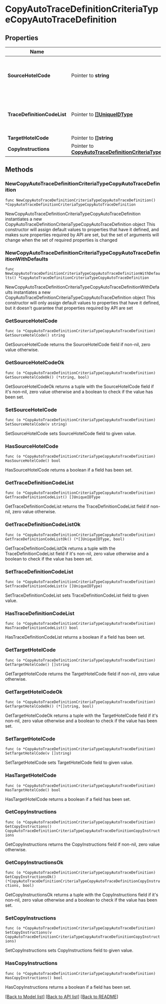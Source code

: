 # CopyAutoTraceDefinitionCriteriaTypeCopyAutoTraceDefinition

## Properties

Name | Type | Description | Notes
------------ | ------------- | ------------- | -------------
**SourceHotelCode** | Pointer to **string** | The hotel code where the trace definition was created. | [optional] 
**TraceDefinitionCodeList** | Pointer to [**[]UniqueIDType**](UniqueIDType.md) | Unique Id that references an object uniquely in the system. | [optional] 
**TargetHotelCode** | Pointer to **[]string** |  | [optional] 
**CopyInstructions** | Pointer to [**CopyAutoTraceDefinitionCriteriaTypeCopyAutoTraceDefinitionCopyInstructions**](CopyAutoTraceDefinitionCriteriaTypeCopyAutoTraceDefinitionCopyInstructions.md) |  | [optional] 

## Methods

### NewCopyAutoTraceDefinitionCriteriaTypeCopyAutoTraceDefinition

`func NewCopyAutoTraceDefinitionCriteriaTypeCopyAutoTraceDefinition() *CopyAutoTraceDefinitionCriteriaTypeCopyAutoTraceDefinition`

NewCopyAutoTraceDefinitionCriteriaTypeCopyAutoTraceDefinition instantiates a new CopyAutoTraceDefinitionCriteriaTypeCopyAutoTraceDefinition object
This constructor will assign default values to properties that have it defined,
and makes sure properties required by API are set, but the set of arguments
will change when the set of required properties is changed

### NewCopyAutoTraceDefinitionCriteriaTypeCopyAutoTraceDefinitionWithDefaults

`func NewCopyAutoTraceDefinitionCriteriaTypeCopyAutoTraceDefinitionWithDefaults() *CopyAutoTraceDefinitionCriteriaTypeCopyAutoTraceDefinition`

NewCopyAutoTraceDefinitionCriteriaTypeCopyAutoTraceDefinitionWithDefaults instantiates a new CopyAutoTraceDefinitionCriteriaTypeCopyAutoTraceDefinition object
This constructor will only assign default values to properties that have it defined,
but it doesn't guarantee that properties required by API are set

### GetSourceHotelCode

`func (o *CopyAutoTraceDefinitionCriteriaTypeCopyAutoTraceDefinition) GetSourceHotelCode() string`

GetSourceHotelCode returns the SourceHotelCode field if non-nil, zero value otherwise.

### GetSourceHotelCodeOk

`func (o *CopyAutoTraceDefinitionCriteriaTypeCopyAutoTraceDefinition) GetSourceHotelCodeOk() (*string, bool)`

GetSourceHotelCodeOk returns a tuple with the SourceHotelCode field if it's non-nil, zero value otherwise
and a boolean to check if the value has been set.

### SetSourceHotelCode

`func (o *CopyAutoTraceDefinitionCriteriaTypeCopyAutoTraceDefinition) SetSourceHotelCode(v string)`

SetSourceHotelCode sets SourceHotelCode field to given value.

### HasSourceHotelCode

`func (o *CopyAutoTraceDefinitionCriteriaTypeCopyAutoTraceDefinition) HasSourceHotelCode() bool`

HasSourceHotelCode returns a boolean if a field has been set.

### GetTraceDefinitionCodeList

`func (o *CopyAutoTraceDefinitionCriteriaTypeCopyAutoTraceDefinition) GetTraceDefinitionCodeList() []UniqueIDType`

GetTraceDefinitionCodeList returns the TraceDefinitionCodeList field if non-nil, zero value otherwise.

### GetTraceDefinitionCodeListOk

`func (o *CopyAutoTraceDefinitionCriteriaTypeCopyAutoTraceDefinition) GetTraceDefinitionCodeListOk() (*[]UniqueIDType, bool)`

GetTraceDefinitionCodeListOk returns a tuple with the TraceDefinitionCodeList field if it's non-nil, zero value otherwise
and a boolean to check if the value has been set.

### SetTraceDefinitionCodeList

`func (o *CopyAutoTraceDefinitionCriteriaTypeCopyAutoTraceDefinition) SetTraceDefinitionCodeList(v []UniqueIDType)`

SetTraceDefinitionCodeList sets TraceDefinitionCodeList field to given value.

### HasTraceDefinitionCodeList

`func (o *CopyAutoTraceDefinitionCriteriaTypeCopyAutoTraceDefinition) HasTraceDefinitionCodeList() bool`

HasTraceDefinitionCodeList returns a boolean if a field has been set.

### GetTargetHotelCode

`func (o *CopyAutoTraceDefinitionCriteriaTypeCopyAutoTraceDefinition) GetTargetHotelCode() []string`

GetTargetHotelCode returns the TargetHotelCode field if non-nil, zero value otherwise.

### GetTargetHotelCodeOk

`func (o *CopyAutoTraceDefinitionCriteriaTypeCopyAutoTraceDefinition) GetTargetHotelCodeOk() (*[]string, bool)`

GetTargetHotelCodeOk returns a tuple with the TargetHotelCode field if it's non-nil, zero value otherwise
and a boolean to check if the value has been set.

### SetTargetHotelCode

`func (o *CopyAutoTraceDefinitionCriteriaTypeCopyAutoTraceDefinition) SetTargetHotelCode(v []string)`

SetTargetHotelCode sets TargetHotelCode field to given value.

### HasTargetHotelCode

`func (o *CopyAutoTraceDefinitionCriteriaTypeCopyAutoTraceDefinition) HasTargetHotelCode() bool`

HasTargetHotelCode returns a boolean if a field has been set.

### GetCopyInstructions

`func (o *CopyAutoTraceDefinitionCriteriaTypeCopyAutoTraceDefinition) GetCopyInstructions() CopyAutoTraceDefinitionCriteriaTypeCopyAutoTraceDefinitionCopyInstructions`

GetCopyInstructions returns the CopyInstructions field if non-nil, zero value otherwise.

### GetCopyInstructionsOk

`func (o *CopyAutoTraceDefinitionCriteriaTypeCopyAutoTraceDefinition) GetCopyInstructionsOk() (*CopyAutoTraceDefinitionCriteriaTypeCopyAutoTraceDefinitionCopyInstructions, bool)`

GetCopyInstructionsOk returns a tuple with the CopyInstructions field if it's non-nil, zero value otherwise
and a boolean to check if the value has been set.

### SetCopyInstructions

`func (o *CopyAutoTraceDefinitionCriteriaTypeCopyAutoTraceDefinition) SetCopyInstructions(v CopyAutoTraceDefinitionCriteriaTypeCopyAutoTraceDefinitionCopyInstructions)`

SetCopyInstructions sets CopyInstructions field to given value.

### HasCopyInstructions

`func (o *CopyAutoTraceDefinitionCriteriaTypeCopyAutoTraceDefinition) HasCopyInstructions() bool`

HasCopyInstructions returns a boolean if a field has been set.


[[Back to Model list]](../README.md#documentation-for-models) [[Back to API list]](../README.md#documentation-for-api-endpoints) [[Back to README]](../README.md)


